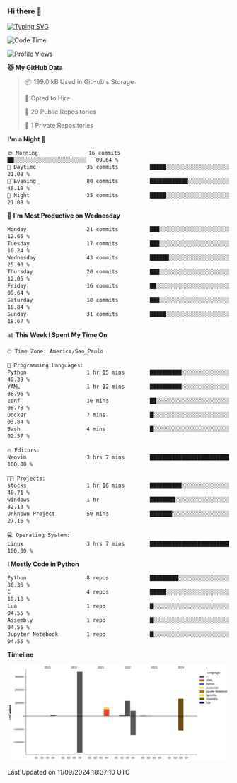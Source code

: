 ### Hi there 👋

<a href="https://git.io/typing-svg"><img src="https://readme-typing-svg.herokuapp.com?font=Fira+Code&duration=2000&pause=100&center=true&vCenter=true&multiline=true&width=720&height=175&lines=Gui's+are+a+lie%2C+they+are+just+front-ends+to+the+shell.;Through+the+shell%2C+I+gain+sudo.;Through+sudo%2C+I+gain+power.;Through+power%2C+I+gain+root.;Through+root%2C+my+chains+are+broken.;uid%3D0+shall+free+me...." alt="Typing SVG" /></a>


<!--START_SECTION:waka-->
![Code Time](http://img.shields.io/badge/Code%20Time-994%20hrs%2046%20mins-blue)

![Profile Views](http://img.shields.io/badge/Profile%20Views-0-blue)

**🐱 My GitHub Data** 

> 📦 199.0 kB Used in GitHub's Storage 
 > 
> 💼 Opted to Hire
 > 
> 📜 29 Public Repositories 
 > 
> 🔑 1 Private Repositories 
 > 
**I'm a Night 🦉** 

```text
🌞 Morning                16 commits          ██░░░░░░░░░░░░░░░░░░░░░░░   09.64 % 
🌆 Daytime                35 commits          █████░░░░░░░░░░░░░░░░░░░░   21.08 % 
🌃 Evening                80 commits          ████████████░░░░░░░░░░░░░   48.19 % 
🌙 Night                  35 commits          █████░░░░░░░░░░░░░░░░░░░░   21.08 % 
```
📅 **I'm Most Productive on Wednesday** 

```text
Monday                   21 commits          ███░░░░░░░░░░░░░░░░░░░░░░   12.65 % 
Tuesday                  17 commits          ███░░░░░░░░░░░░░░░░░░░░░░   10.24 % 
Wednesday                43 commits          ██████░░░░░░░░░░░░░░░░░░░   25.90 % 
Thursday                 20 commits          ███░░░░░░░░░░░░░░░░░░░░░░   12.05 % 
Friday                   16 commits          ██░░░░░░░░░░░░░░░░░░░░░░░   09.64 % 
Saturday                 18 commits          ███░░░░░░░░░░░░░░░░░░░░░░   10.84 % 
Sunday                   31 commits          █████░░░░░░░░░░░░░░░░░░░░   18.67 % 
```


📊 **This Week I Spent My Time On** 

```text
🕑︎ Time Zone: America/Sao_Paulo

💬 Programming Languages: 
Python                   1 hr 15 mins        ██████████░░░░░░░░░░░░░░░   40.39 % 
YAML                     1 hr 12 mins        ██████████░░░░░░░░░░░░░░░   38.96 % 
conf                     16 mins             ██░░░░░░░░░░░░░░░░░░░░░░░   08.78 % 
Docker                   7 mins              █░░░░░░░░░░░░░░░░░░░░░░░░   03.84 % 
Bash                     4 mins              █░░░░░░░░░░░░░░░░░░░░░░░░   02.57 % 

🔥 Editors: 
Neovim                   3 hrs 7 mins        █████████████████████████   100.00 % 

🐱‍💻 Projects: 
stocks                   1 hr 16 mins        ██████████░░░░░░░░░░░░░░░   40.71 % 
windows                  1 hr                ████████░░░░░░░░░░░░░░░░░   32.13 % 
Unknown Project          50 mins             ███████░░░░░░░░░░░░░░░░░░   27.16 % 

💻 Operating System: 
Linux                    3 hrs 7 mins        █████████████████████████   100.00 % 
```

**I Mostly Code in Python** 

```text
Python                   8 repos             █████████░░░░░░░░░░░░░░░░   36.36 % 
C                        4 repos             █████░░░░░░░░░░░░░░░░░░░░   18.18 % 
Lua                      1 repo              █░░░░░░░░░░░░░░░░░░░░░░░░   04.55 % 
Assembly                 1 repo              █░░░░░░░░░░░░░░░░░░░░░░░░   04.55 % 
Jupyter Notebook         1 repo              █░░░░░░░░░░░░░░░░░░░░░░░░   04.55 % 
```



**Timeline**

![Lines of Code chart](https://raw.githubusercontent.com/Gedankenn/Gedankenn/main/assets/bar_graph.png)


 Last Updated on 11/09/2024 18:37:10 UTC
<!--END_SECTION:waka-->
